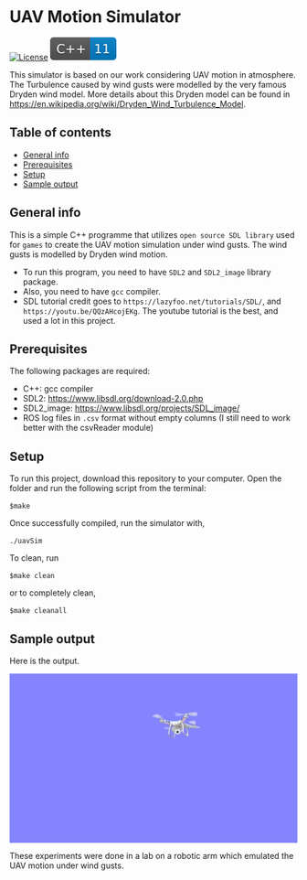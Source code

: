 # UAV Motion Simulator 

[![License](https://poser.pugx.org/ali-irawan/xtra/license.svg)](https://poser.pugx.org/ali-irawan/xtra/license.svg)
<img src= "img/C-blue.svg">

This simulator is based on our work considering UAV motion in atmosphere. The Turbulence caused by wind gusts were modelled by the very 
famous Dryden wind model. More details about this Dryden model can be found in https://en.wikipedia.org/wiki/Dryden_Wind_Turbulence_Model.


## Table of contents
* [General info](#general-info)
* [Prerequisites](#Prerequisites)
* [Setup](#setup)
* [Sample output](#sample-output)

## General info
This is a simple C++ programme that utilizes ```open source SDL library``` used for `games` to create the  UAV motion simulation 
under wind gusts. The wind gusts is modelled by Dryden wind motion. 
* To run this program, you need to have `SDL2` and `SDL2_image` library package.
* Also, you need to have `gcc` compiler.
* SDL tutorial credit goes to ```https://lazyfoo.net/tutorials/SDL/```, and ```https://youtu.be/QQzAHcojEKg```. The youtube tutorial is the best, and used a lot in this project.

	
## Prerequisites
The following packages are required:
* C++: gcc compiler
* SDL2: https://www.libsdl.org/download-2.0.php
* SDL2_image: https://www.libsdl.org/projects/SDL_image/ 
* ROS log files in ```.csv``` format without empty columns (I still need to work better with the csvReader module)

	
## Setup
To run this project, download this repository to your computer. Open the folder and run the following script from the terminal:
```
$make
```
Once successfully compiled, run the simulator with,

```
./uavSim

```

To clean, run
```
$make clean
```
or to completely clean,

```
$make cleanall

```

## Sample output

Here is the output. 

<img src= "img/orig3.gif" align='center'> 

These experiments were done in a lab on a robotic arm which emulated the UAV motion under wind gusts.





